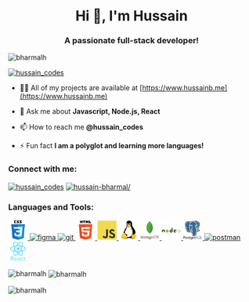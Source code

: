 <!--
**bharmalh/bharmalh** is a ✨ _special_ ✨ repository because its `README.md` (this file) appears on your GitHub profile.
-->
<h1 align="center">Hi 👋, I'm Hussain</h1>
<h3 align="center">A passionate full-stack developer!</h3>

<p align="left"> <img src="https://komarev.com/ghpvc/?username=bharmalh&label=Profile%20views&color=0e75b6&style=flat" alt="bharmalh" /> </p>

<p align="left"> <a href="https://twitter.com/hussain_codes" target="blank"><img src="https://img.shields.io/twitter/follow/hussain_codes?logo=twitter&style=for-the-badge" alt="hussain_codes" /></a> </p>

- 👨‍💻 All of my projects are available at [https://www.hussainb.me](https://www.hussainb.me)

- 💬 Ask me about **Javascript, Node.js, React**

- 📫 How to reach me **@hussain_codes**

- ⚡ Fun fact **I am a polyglot and learning more languages!**

<h3 align="left">Connect with me:</h3>
<p align="left">
<a href="https://twitter.com/hussain_codes" target="blank"><img align="center" src="https://raw.githubusercontent.com/rahuldkjain/github-profile-readme-generator/master/src/images/icons/Social/twitter.svg" alt="hussain_codes" height="30" width="40" /></a>
<a href="https://linkedin.com/in/hussain-bharmal/" target="blank"><img align="center" src="https://raw.githubusercontent.com/rahuldkjain/github-profile-readme-generator/master/src/images/icons/Social/linked-in-alt.svg" alt="hussain-bharmal/" height="30" width="40" /></a>
</p>

<h3 align="left">Languages and Tools:</h3>
<p align="left"> <a href="https://www.w3schools.com/css/" target="_blank" rel="noreferrer"> <img src="https://raw.githubusercontent.com/devicons/devicon/master/icons/css3/css3-original-wordmark.svg" alt="css3" width="40" height="40"/> </a> <a href="https://www.figma.com/" target="_blank" rel="noreferrer"> <img src="https://www.vectorlogo.zone/logos/figma/figma-icon.svg" alt="figma" width="40" height="40"/> </a> <a href="https://git-scm.com/" target="_blank" rel="noreferrer"> <img src="https://www.vectorlogo.zone/logos/git-scm/git-scm-icon.svg" alt="git" width="40" height="40"/> </a> <a href="https://www.w3.org/html/" target="_blank" rel="noreferrer"> <img src="https://raw.githubusercontent.com/devicons/devicon/master/icons/html5/html5-original-wordmark.svg" alt="html5" width="40" height="40"/> </a> <a href="https://developer.mozilla.org/en-US/docs/Web/JavaScript" target="_blank" rel="noreferrer"> <img src="https://raw.githubusercontent.com/devicons/devicon/master/icons/javascript/javascript-original.svg" alt="javascript" width="40" height="40"/> </a> <a href="https://www.linux.org/" target="_blank" rel="noreferrer"> <img src="https://raw.githubusercontent.com/devicons/devicon/master/icons/linux/linux-original.svg" alt="linux" width="40" height="40"/> </a> <a href="https://www.mongodb.com/" target="_blank" rel="noreferrer"> <img src="https://raw.githubusercontent.com/devicons/devicon/master/icons/mongodb/mongodb-original-wordmark.svg" alt="mongodb" width="40" height="40"/> </a> <a href="https://nodejs.org" target="_blank" rel="noreferrer"> <img src="https://raw.githubusercontent.com/devicons/devicon/master/icons/nodejs/nodejs-original-wordmark.svg" alt="nodejs" width="40" height="40"/> </a> <a href="https://www.postgresql.org" target="_blank" rel="noreferrer"> <img src="https://raw.githubusercontent.com/devicons/devicon/master/icons/postgresql/postgresql-original-wordmark.svg" alt="postgresql" width="40" height="40"/> </a> <a href="https://postman.com" target="_blank" rel="noreferrer"> <img src="https://www.vectorlogo.zone/logos/getpostman/getpostman-icon.svg" alt="postman" width="40" height="40"/> </a> <a href="https://reactjs.org/" target="_blank" rel="noreferrer"> <img src="https://raw.githubusercontent.com/devicons/devicon/master/icons/react/react-original-wordmark.svg" alt="react" width="40" height="40"/> </a> </p>

<p><img align="left" src="https://github-readme-stats.vercel.app/api/top-langs?username=bharmalh&show_icons=true&locale=en&layout=compact" alt="bharmalh" /></p>

<p>&nbsp;<img align="center" src="https://github-readme-stats.vercel.app/api?username=bharmalh&show_icons=true&locale=en" alt="bharmalh" /></p>

<p><img align="center" src="https://github-readme-streak-stats.herokuapp.com/?user=bharmalh&" alt="bharmalh" /></p>
